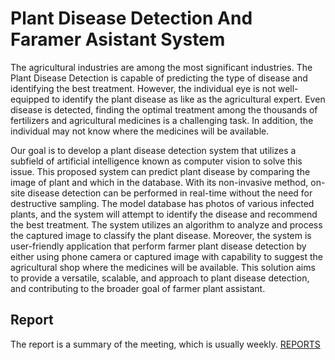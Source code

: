 # Plant Disease Detection And Faramer Asistant System

The agricultural industries are among the most significant industries. The Plant Disease Detection is capable of predicting the type of disease and identifying the best treatment. However, the individual eye is not well-equipped to identify the plant disease as like as the agricultural expert. Even disease is detected, finding the optimal treatment among the thousands of fertilizers and agricultural medicines is a challenging task. In addition, the individual may not know where the medicines will be available.

Our goal is to develop a plant disease detection system that utilizes a subfield of artificial intelligence known as computer vision to solve this issue. This proposed system can predict plant disease by comparing the image of plant and which in the database. With its non-invasive method, on-site disease detection can be performed in real-time without the need for destructive sampling. The model database has photos of various infected plants, and the system will attempt to identify the disease and recommend the best treatment. The system utilizes an algorithm to analyze and process the captured image to classify the plant disease. Moreover, the system is user-friendly application that perform farmer plant disease detection by either using phone camera or captured image with capability to suggest the agricultural shop where the medicines will be available. This solution aims to provide a versatile, scalable, and approach to plant disease detection, and contributing to the broader goal of farmer plant assistant.


## Report
The report is a summary of the meeting, which is usually weekly. [REPORTS](https://github.com/PDDFA/Docs-Reports/tree/main/REPORTS)